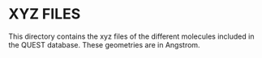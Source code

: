# XYZ FILES

This directory contains the xyz files of the different molecules included in the QUEST database.
These geometries are in Angstrom.

